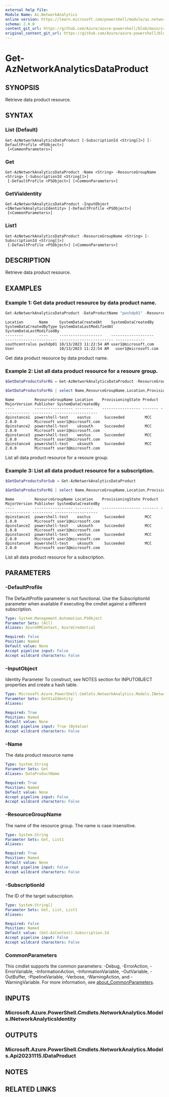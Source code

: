 ```yaml
---
external help file: 
Module Name: Az.NetworkAnalytics
online version: https://learn.microsoft.com/powershell/module/az.networkanalytics/get-aznetworkanalyticsdataproduct
schema: 2.0.0
content_git_url: https://github.com/Azure/azure-powershell/blob/main/src/NetworkAnalytics/NetworkAnalytics/help/Get-AzNetworkAnalyticsDataProduct.md
original_content_git_url: https://github.com/Azure/azure-powershell/blob/main/src/NetworkAnalytics/NetworkAnalytics/help/Get-AzNetworkAnalyticsDataProduct.md
---
```


# Get-AzNetworkAnalyticsDataProduct

## SYNOPSIS
Retrieve data product resource.

## SYNTAX

### List (Default)
```
Get-AzNetworkAnalyticsDataProduct [-SubscriptionId <String[]>] [-DefaultProfile <PSObject>]
 [<CommonParameters>]
```

### Get
```
Get-AzNetworkAnalyticsDataProduct -Name <String> -ResourceGroupName <String> [-SubscriptionId <String[]>]
 [-DefaultProfile <PSObject>] [<CommonParameters>]
```

### GetViaIdentity
```
Get-AzNetworkAnalyticsDataProduct -InputObject <INetworkAnalyticsIdentity> [-DefaultProfile <PSObject>]
 [<CommonParameters>]
```

### List1
```
Get-AzNetworkAnalyticsDataProduct -ResourceGroupName <String> [-SubscriptionId <String[]>]
 [-DefaultProfile <PSObject>] [<CommonParameters>]
```

## DESCRIPTION
Retrieve data product resource.

## EXAMPLES

### Example 1: Get data product resource by data product name.
```powershell
Get-AzNetworkAnalyticsDataProduct -DataProductName "pwshdp01" -ResourceGroupName "ResourceGroupName"
```

```output
Location       Name     SystemDataCreatedAt    SystemDataCreatedBy    SystemDataCreatedByType SystemDataLastModifiedAt SystemDataLastModifiedBy
--------       ----     -------------------    -------------------    ----------------------- ------------------------ -------------
southcentralus pwshdp01 10/13/2023 11:22:54 AM user1@microsoft.com User                    10/13/2023 11:22:54 AM   user1@microsoft.com
```

Get data product resource by data product name.

### Example 2: List all data product resource for a resoure group.
```powershell
$GetDataProductsForRG = Get-AzNetworkAnalyticsDataProduct -ResourceGroupName "ResourceGroupName"

$GetDataProductsForRG | select Name,ResourceGroupName,Location,ProvisioningState,Product,MajorVersion,Publisher | Format-Table
```

```output
Name         ResourceGroupName Location    ProvisioningState Product MajorVersion Publisher SystemDataCreatedBy
----         ----------------- --------    ----------------- ------- ------------ --------- -------------------
dpinstance1  powershell-test    eastus      Succeeded         MCC     2.0.0        Microsoft user1@microsoft.com
dpinstance2  powershell-test    uksouth     Succeeded         MCC     2.0.0        Microsoft user1@microsoft.com
dpinstance3  powershell-test    westus      Succeeded         MCC     2.0.0        Microsoft user2@microsoft.com
dpinstance4  powershell-test    uksouth     Succeeded         MCC     2.0.0        Microsoft user3@microsoft.com
```

List all data product resource for a resoure group.

### Example 3: List all data product resource for a subscription.
```powershell
$GetDataProductsForSub = Get-AzNetworkAnalyticsDataProduct

$GetDataProductsForRG | select Name,ResourceGroupName,Location,ProvisioningState,Product,MajorVersion,Publisher | Format-Table
```

```output
Name         ResourceGroupName Location    ProvisioningState Product MajorVersion Publisher SystemDataCreatedBy
----         ----------------- --------    ----------------- ------- ------------ --------- -------------------
dpinstance1  powershell-test    eastus      Succeeded         MCC     1.0.0        Microsoft user1@microsoft.com
dpinstance2  powershell-test    uksouth     Succeeded         MCC     1.0.0        Microsoft user1@microsoft.com
dpinstance3  powershell-test    westus      Succeeded         MCC     2.0.0        Microsoft user2@microsoft.com
dpinstance4  powershell-test    uksouth     Succeeded         MCC     2.0.0        Microsoft user3@microsoft.com
```

List all data product resource for a subscription.

## PARAMETERS

### -DefaultProfile
The DefaultProfile parameter is not functional.
Use the SubscriptionId parameter when available if executing the cmdlet against a different subscription.

```yaml
Type: System.Management.Automation.PSObject
Parameter Sets: (All)
Aliases: AzureRMContext, AzureCredential

Required: False
Position: Named
Default value: None
Accept pipeline input: False
Accept wildcard characters: False
```

### -InputObject
Identity Parameter
To construct, see NOTES section for INPUTOBJECT properties and create a hash table.

```yaml
Type: Microsoft.Azure.PowerShell.Cmdlets.NetworkAnalytics.Models.INetworkAnalyticsIdentity
Parameter Sets: GetViaIdentity
Aliases:

Required: True
Position: Named
Default value: None
Accept pipeline input: True (ByValue)
Accept wildcard characters: False
```

### -Name
The data product resource name

```yaml
Type: System.String
Parameter Sets: Get
Aliases: DataProductName

Required: True
Position: Named
Default value: None
Accept pipeline input: False
Accept wildcard characters: False
```

### -ResourceGroupName
The name of the resource group.
The name is case insensitive.

```yaml
Type: System.String
Parameter Sets: Get, List1
Aliases:

Required: True
Position: Named
Default value: None
Accept pipeline input: False
Accept wildcard characters: False
```

### -SubscriptionId
The ID of the target subscription.

```yaml
Type: System.String[]
Parameter Sets: Get, List, List1
Aliases:

Required: False
Position: Named
Default value: (Get-AzContext).Subscription.Id
Accept pipeline input: False
Accept wildcard characters: False
```

### CommonParameters
This cmdlet supports the common parameters: -Debug, -ErrorAction, -ErrorVariable, -InformationAction, -InformationVariable, -OutVariable, -OutBuffer, -PipelineVariable, -Verbose, -WarningAction, and -WarningVariable. For more information, see [about_CommonParameters](http://go.microsoft.com/fwlink/?LinkID=113216).

## INPUTS

### Microsoft.Azure.PowerShell.Cmdlets.NetworkAnalytics.Models.INetworkAnalyticsIdentity

## OUTPUTS

### Microsoft.Azure.PowerShell.Cmdlets.NetworkAnalytics.Models.Api20231115.IDataProduct

## NOTES

## RELATED LINKS

